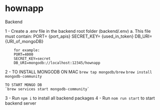 # hownapp

Backend

1 - Create a .env file in the backend root folder (backend/.env) 
    a. This file must contain:
        PORT= {port_apis} 
        SECRET_KEY= {used_in_token}
        DB_URI={URI_of_mongoDB}

        for example:
        PORT=4000
        SECRET_KEY=secret
        DB_URI=mongodb://localhost:12345/hownapp

2 - TO INSTALL MONGODB ON MAC
    `brew tap mongodb/brew`
    `brew install mongodb-community`

    TO START MONGO DB
    `brew services start mongodb-community`

3 - Run `npm i` to install all backend packages
4 - Run `nom run start` to start backend server
